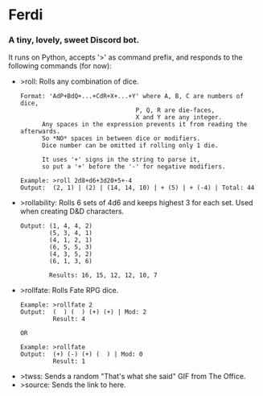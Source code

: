 # Ferdi

### A tiny, lovely, sweet Discord bot.

It runs on Python, accepts '&gt;' as command prefix,
and responds to the following commands (for now):

- &gt;roll: Rolls any combination of dice.
  ```
  Format: 'AdP+BdQ+...+CdR+X+...+Y' where A, B, C are numbers of dice,
                                  P, Q, R are die-faces, 
                                  X and Y are any integer.
        Any spaces in the expression prevents it from reading the afterwards.
        So *NO* spaces in between dice or modifiers.
        Dice number can be omitted if rolling only 1 die.

        It uses '+' signs in the string to parse it, 
        so put a '+' before the '-' for negative modifiers.
        
  Example: >roll 2d8+d6+3d20+5+-4
  Output:  (2, 1) | (2) | (14, 14, 10) | + (5) | + (-4) | Total: 44
  ```
- &gt;rollability: Rolls 6 sets of 4d6 and keeps highest 3 for each set.
        Used when creating D&D characters.
  ```
  Output: (1, 4, 4, 2)
          (5, 3, 4, 1)
          (4, 1, 2, 1)
          (6, 5, 5, 3)
          (4, 3, 5, 2)
          (6, 1, 3, 6)
  
          Results: 16, 15, 12, 12, 10, 7
  ```
- &gt;rollfate: Rolls Fate RPG dice.
  ```
  Example: >rollfate 2
  Output:  (  ) (  ) (+) (+) | Mod: 2 
           Result: 4
  
  OR
  
  Example: >rollfate
  Output:  (+) (-) (+) (  ) | Mod: 0 
           Result: 1
  ```
- &gt;twss: Sends a random "That's what she said" GIF from The Office.
- &gt;source: Sends the link to here.